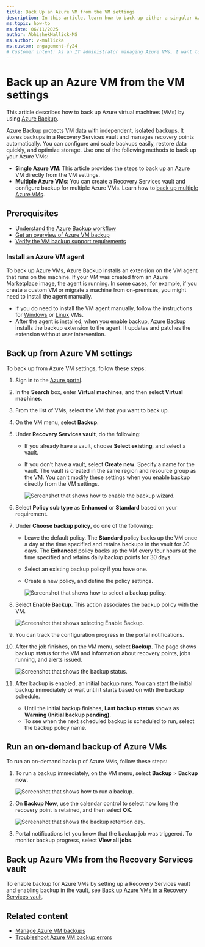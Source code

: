 ```yaml
---
title: Back Up an Azure VM from the VM settings
description: In this article, learn how to back up either a singular Azure VM or multiple Azure VMs with Azure Backup.
ms.topic: how-to
ms.date: 06/11/2025
author: AbhishekMallick-MS
ms.author: v-mallicka
ms.custom: engagement-fy24
# Customer intent: As an IT administrator managing Azure VMs, I want to back up VMs directly from the VM settings so that I can ensure data protection and easy recovery from potential data loss.
---
```

# Back up an Azure VM from the VM settings

This article describes how to back up Azure virtual machines (VMs) by using [Azure Backup](backup-overview.md).

Azure Backup protects VM data with independent, isolated backups. It stores backups in a Recovery Services vault and manages recovery points automatically. You can configure and scale backups easily, restore data quickly, and optimize storage. Use one of the following methods to back up your Azure VMs:

- **Single Azure VM**: This article provides the steps to back up an Azure VM directly from the VM settings.
- **Multiple Azure VMs**: You can create a Recovery Services vault and configure backup for multiple Azure VMs. Learn how to [back up multiple Azure VMs](backup-azure-arm-vms-prepare.md).

## Prerequisites

- [Understand the Azure Backup workflow](backup-architecture.md#how-does-azure-backup-work)
- [Get an overview of Azure VM backup](backup-azure-vms-introduction.md)
- [Verify the VM backup support requirements](backup-support-matrix.md#azure-vm-backup-support)

### Install an Azure VM agent

To back up Azure VMs, Azure Backup installs an extension on the VM agent that runs on the machine. If your VM was created from an Azure Marketplace image, the agent is running. In some cases, for example, if you create a custom VM or migrate a machine from on-premises, you might need to install the agent manually.

- If you do need to install the VM agent manually, follow the instructions for [Windows](/azure/virtual-machines/extensions/agent-windows) or [Linux](/azure/virtual-machines/extensions/agent-linux) VMs.
- After the agent is installed, when you enable backup, Azure Backup installs the backup extension to the agent. It updates and patches the extension without user intervention.

## Back up from Azure VM settings

To back up from Azure VM settings, follow these steps:

1. Sign in to the [Azure portal](https://portal.azure.com/).
1. In the **Search** box, enter **Virtual machines**, and then select **Virtual machines**.
1. From the list of VMs, select the VM that you want to back up.
1. On the VM menu, select **Backup**.
1. Under **Recovery Services vault**, do the following:

   - If you already have a vault, choose **Select existing**, and select a vault.
   - If you don't have a vault, select **Create new**. Specify a name for the vault. The vault is created in the same region and resource group as the VM. You can't modify these settings when you enable backup directly from the VM settings.

        ![Screenshot that shows how to enable the backup wizard.](./media/backup-azure-vms-first-look-arm/vm-menu-enable-backup-small.png)

1. Select **Policy sub type** as **Enhanced** or **Standard** based on your requirement.

1. Under **Choose backup policy**, do one of the following:

   - Leave the default policy. The **Standard** policy backs up the VM once a day at the time specified and retains backups in the vault for 30 days. The **Enhanced** policy backs up the VM every four hours at the time specified and retains daily backup points for 30 days.
   - Select an existing backup policy if you have one.
   - Create a new policy, and define the policy settings.

      ![Screenshot that shows how to select a backup policy.](./media/backup-azure-vms-first-look-arm/set-backup-policy.png)

1. Select **Enable Backup**. This action associates the backup policy with the VM.

    ![Screenshot that shows selecting Enable Backup.](./media/backup-azure-vms-first-look-arm/vm-management-menu-enable-backup-button.png)

1. You can track the configuration progress in the portal notifications.
1. After the job finishes, on the VM menu, select **Backup**. The page shows backup status for the VM and information about recovery points, jobs running, and alerts issued.

   ![Screenshot that shows the backup status.](./media/backup-azure-vms-first-look-arm/backup-item-view-update.png)

1. After backup is enabled, an initial backup runs. You can start the initial backup immediately or wait until it starts based on with the backup schedule.
    - Until the initial backup finishes, **Last backup status** shows as **Warning (Initial backup pending)**.
    - To see when the next scheduled backup is scheduled to run, select the backup policy name.

## Run an on-demand backup of Azure VMs

To run an on-demand backup of Azure VMs, follow these steps:

1. To run a backup immediately, on the VM menu, select **Backup** > **Backup now**.

    ![Screenshot that shows how to run a backup.](./media/backup-azure-vms-first-look-arm/backup-now-update.png)

1. On **Backup Now**, use the calendar control to select how long the recovery point is retained, and then select **OK**.

    ![Screenshot that shows the backup retention day.](./media/backup-azure-vms-first-look-arm/backup-now-blade-calendar.png)

1. Portal notifications let you know that the backup job was triggered. To monitor backup progress, select **View all jobs**.

## Back up Azure VMs from the Recovery Services vault

To enable backup for Azure VMs by setting up a Recovery Services vault and enabling backup in the vault, see [Back up Azure VMs in a Recovery Services vault](backup-azure-arm-vms-prepare.md).

## Related content

- [Manage Azure VM backups](backup-azure-manage-vms.md)
- [Troubleshoot Azure VM backup errors](backup-azure-vms-troubleshoot.md)
